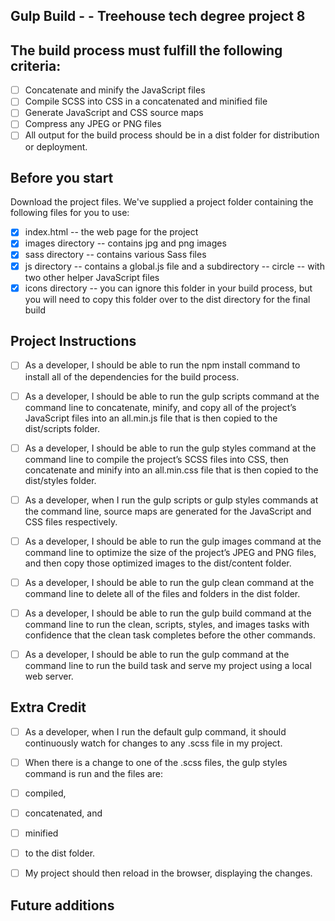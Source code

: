 ## Gulp Build - - Treehouse tech degree project 8

## The build process must fulfill the following criteria:

- [ ] Concatenate and minify the JavaScript files
- [ ] Compile SCSS into CSS in a concatenated and minified file
- [ ] Generate JavaScript and CSS source maps
- [ ] Compress any JPEG or PNG files
- [ ] All output for the build process should be in a dist folder for distribution or deployment.

## Before you start

Download the project files. We've supplied a project folder containing the following files for you to use:
- [x] index.html -- the web page for the project
- [x] images directory -- contains jpg and png images
- [x] sass directory -- contains various Sass files
- [x] js directory -- contains a global.js file and a subdirectory -- circle -- with two other helper JavaScript files
- [x] icons directory -- you can ignore this folder in your build process, but you will need to copy this folder over to the dist directory for the final build

## Project Instructions

- [ ] As a developer, I should be able to run the npm install command to install all of the dependencies for the build process.
- [ ] As a developer, I should be able to run the gulp scripts command at the command line to concatenate, minify, and copy all of the project’s JavaScript files into an all.min.js file that is then copied to the dist/scripts folder.
- [ ] As a developer, I should be able to run the gulp styles command at the command line to compile the project’s SCSS files into CSS, then concatenate and minify into an all.min.css file that is then copied to the dist/styles folder.
- [ ] As a developer, when I run the gulp scripts or gulp styles commands at the command line, source maps are generated for the JavaScript and CSS files respectively.
- [ ] As a developer, I should be able to run the gulp images command at the command line to optimize the size of the project’s JPEG and PNG files, and then copy those optimized images to the dist/content folder.
- [ ] As a developer, I should be able to run the gulp clean command at the command line to delete all of the files and folders in the dist folder.
- [ ] As a developer, I should be able to run the gulp build command at the command line to run the clean, scripts, styles, and images tasks with confidence that the clean task completes before the other commands.
- [ ] As a developer, I should be able to run the gulp command at the command line to run the build task and serve my project using a local web server.


## Extra Credit
- [ ] As a developer, when I run the default gulp command, it should continuously watch for changes to any .scss file in my project.
- [ ] When there is a change to one of the .scss files, the gulp styles command is run and the files are: 
- [ ] compiled,
- [ ] concatenated, and
- [ ] minified
- [ ] to the dist folder.
- [ ] My project should then reload in the browser, displaying the changes.


## Future additions
